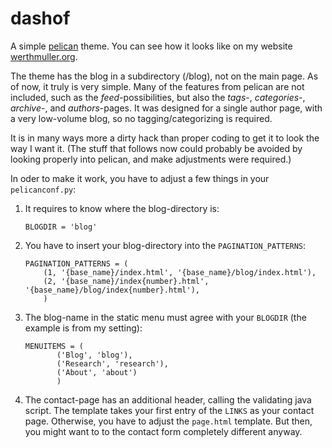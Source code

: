 dashof
======

A simple [pelican](http://getpelican.com) theme. You can see how it looks
like on my website [werthmuller.org](http://werthmuller.org).

The theme has the blog in a subdirectory (/blog), not on the main page.
As of now, it truly is very simple. Many of the features from pelican are
not included, such as the _feed_-possibilities, but also the _tags_-,
_categories_-, _archive_-, and _authors_-pages. It was designed for a single
author page, with a very low-volume blog, so no tagging/categorizing is
required.

It is in many ways more a dirty hack than proper coding to get it to look the
way I want it. (The stuff that follows now could probably be avoided by looking
properly into pelican, and make adjustments were required.)

In oder to make it work, you have to adjust a few things in your `pelicanconf.py`:

1. It requires to know where the blog-directory is:

    ```
    BLOGDIR = 'blog'
    ```

2. You have to insert your blog-directory into the `PAGINATION_PATTERNS`:

    ```
    PAGINATION_PATTERNS = (
        (1, '{base_name}/index.html', '{base_name}/blog/index.html'),
        (2, '{base_name}/index{number}.html', '{base_name}/blog/index{number}.html'),
        )
    ```

3. The blog-name in the static menu must agree with your `BLOGDIR` (the example
   is from my setting):

    ```
    MENUITEMS = (
           ('Blog', 'blog'),
           ('Research', 'research'),
           ('About', 'about')
           )
    ```

4. The contact-page has an additional header, calling the validating java
   script. The template takes your first entry of the `LINKS` as your contact
   page. Otherwise, you have to adjust the `page.html` template.
   But then, you might want to to the contact form completely different anyway.

